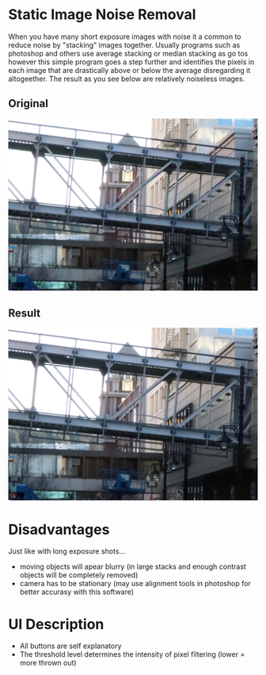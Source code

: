 # Static Image Noise Removal
When you have many short exposure images with noise it a common to reduce noise by "stacking" images together. Usually programs such as photoshop and others use average stacking or median stacking as go tos however this simple program goes a step further and identifies the pixels in each image that are drastically above or below the average disregarding it altogeether. The result as you see below are relatively noiseless images.

## Original
![](1_DowntownA_Original_Zoomed.jpg)
## Result
![](1_DowntownA_Result_Zoomed.jpg)

# Disadvantages
Just like with long exposure shots...
- moving objects will apear blurry (in large stacks and enough contrast objects will be completely removed)
- camera has to be stationary (may use alignment tools in photoshop for better accurasy with this software)

# UI Description
- All buttons are self explanatory
- The threshold level determines the intensity of pixel filtering (lower = more thrown out)
